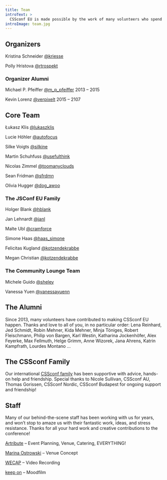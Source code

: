 ```yaml
---
title: Team
introText: >
  CSSconf EU is made possible by the work of many volunteers who spend a lot of time and love preparing a fantastic day for you.
introImage: team.jpg
---
```



## Organizers

Kristina Schneider [@kriesse](https://twitter.com/kriesse)

Polly Hristova [@rtrospekt](https://twitter.com/rtrospekt)

### Organizer Alumni

Michael P. Pfeiffer [@m_p_pfeiffer](https://twitter.com/m_p_pfeiffer) 2013 – 2015

Kevin Lorenz [@verpixelt](https://twitter.com/verpixelt) 2015 – 2107

## Core Team

Łukasz Klis [@lukaszklis](https://twitter.com/lukaszklis)

Lucie Höhler [@autofocus](https://twitter.com/autofocus)

Silke Voigts [@silkine](https://twitter.com/silkine)

Martin Schuhfuss [@usefulthink](https://twitter.com/usefulthink)

Nicolas Zimmel [@toomanyclouds](https://twitter.com/toomanyclouds)

Sean Fridman [@sfrdmn](https://twitter.com/sfrdmn)

Olivia Hugger [@dog_awoo](https://twitter.com/dog_awoo)

### The JSConf EU Family

Holger Blank [@hblank](https://twitter.com/hblank)

Jan Lehnardt [@janl](https://twitter.com/janl)

Malte Ubl [@cramforce](https://twitter.com/cramforce)

Simone Haas [@haas_simone](https://twitter.com/haas_simone)

Felicitas Kugland [@kotzendekrabbe](https://twitter.com/kotzendekrabbe)

Megan Christian [@kotzendekrabbe](https://twitter.com/kotzendekrabbe)

### The Community Lounge Team

Michele Guido [@sheley](https://twitter.com/sheley)

Vanessa Yuen [@vanessayuenn](https://twitter.com/vanessayuenn)


## The Alumni

Since 2013, many volunteers have contributed to making CSSconf EU happen. Thanks and love to all of you, in no particular order: Lena Reinhard, Jed Schmidt, Robin Mehner, Kida Mehner, Minja Töniges, Robert Fleischmann, Philip von Bargen, Karl Westin, Katharina Jockenhöfer, Alex Feyerke, Max Fellmuth, Helge Grimm, Anne Wizorek, Jana Ahrens, Katrin Kampfrath, Lourdes Montano …

## The CSSconf Family

Our international [CSSconf family](http://cssconf.org/) has been supportive with advice, hands-on help and friendship. Special thanks to Nicole Sullivan, CSSconf AU, Thomas Gorissen, CSSconf Nordic, CSSconf Budapest for ongoing support and friendship!

## Staff

Many of our behind-the-scene staff has been working with us for years, and won’t stop to amaze us with their fantastic work, ideas, and stress resistance. Thanks for all your hard work and creative contributions to the conference!

[Artribute](http://artribute.de/) – Event Planning, Venue, Catering, EVERYTHING!

[Marina Ostrowski](http://www.marinaos.com) – Venue Concept

[WECAP](https://wecap.de/) – Video Recording

[keep on](http://wearekeepon.com/) – Moodfilm
